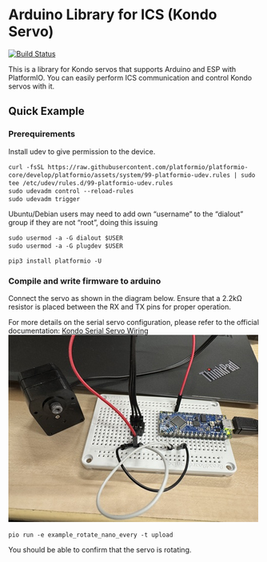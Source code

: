 # Arduino Library for ICS (Kondo Servo)

[![Build Status](https://github.com/iory/arduino-ics/actions/workflows/test.yml/badge.svg?branch=main)](https://github.com/iory/arduino-ics/actions)

This is a library for Kondo servos that supports Arduino and ESP with PlatformIO.
You can easily perform ICS communication and control Kondo servos with it.

## Quick Example

### Prerequirements

Install udev to give permission to the device.

```
curl -fsSL https://raw.githubusercontent.com/platformio/platformio-core/develop/platformio/assets/system/99-platformio-udev.rules | sudo tee /etc/udev/rules.d/99-platformio-udev.rules
sudo udevadm control --reload-rules
sudo udevadm trigger
```

Ubuntu/Debian users may need to add own “username” to the “dialout” group if they are not “root”, doing this issuing

```
sudo usermod -a -G dialout $USER
sudo usermod -a -G plugdev $USER
```

```
pip3 install platformio -U
```

### Compile and write firmware to arduino

Connect the servo as shown in the diagram below. Ensure that a 2.2kΩ resistor is placed between the RX and TX pins for proper operation.

For more details on the serial servo configuration, please refer to the official documentation:
[Kondo Serial Servo Wiring](https://kondo-robot.com/faq/serial-servo-method-tech)
![Wiring Example](./docs/arduino_nano_every.jpg)

```
pio run -e example_rotate_nano_every -t upload
```

You should be able to confirm that the servo is rotating.

